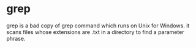 grep
==========

grep is a bad copy of grep command which runs on Unix for Windows.
it scans files whose extensions are .txt in a directory to find a parameter phrase.
